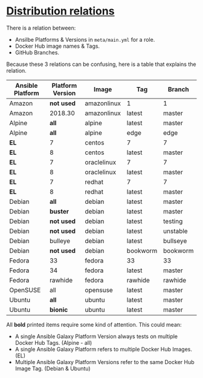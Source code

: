 # [Distribution relations](#distribution-relations)

There is a relation between:

- Ansilbe Platforms & Versions in `meta/main.yml` for a role.
- Docker Hub image names & Tags.
- GitHub Branches.

Because these 3 relations can be confusing, here is a table that explains the relation.

|Ansible Platform |Platform Version|Image      |Tag     |Branch  |
|-----------------|----------------|-----------|--------|--------|
|Amazon           |**not used**    |amazonlinux|1       |1       |
|Amazon           |2018.30         |amazonlinux|latest  |master  |
|Alpine           |**all**         |alpine     |latest  |master  |
|Alpine           |**all**         |alpine     |edge    |edge    |
|**EL**           |7               |centos     |7       |7       |
|**EL**           |8               |centos     |latest  |master  |
|**EL**           |7               |oraclelinux|7       |7       |
|**EL**           |8               |oraclelinux|latest  |master  |
|**EL**           |7               |redhat     |7       |7       |
|**EL**           |8               |redhat     |latest  |master  |
|Debian           |**all**         |debian     |latest  |master  |
|Debian           |**buster**      |debian     |latest  |master  |
|Debian           |**not used**    |debian     |latest  |testing |
|Debian           |**not used**    |debian     |latest  |unstable|
|Debian           |bulleye         |debian     |latest  |bullseye|
|Debian           |**not used**    |debian     |bookworm|bookworm|
|Fedora           |33              |fedora     |33      |33      |
|Fedora           |34              |fedora     |latest  |master  |
|Fedora           |rawhide         |fedora     |rawhide |rawhide |
|OpenSUSE         |all             |opensuse   |latest  |master  |
|Ubuntu           |**all**         |ubuntu     |latest  |master  |
|Ubuntu           |**bionic**      |ubuntu     |latest  |master  |

All **bold** printed items require some kind of attention. This could mean:

- A single Ansible Galaxy Platform Version always tests on multiple Docker Hub Tags. (Alpine - all)
- A single Ansible Galaxy Platform refers to multiple Docker Hub Images. (EL)
- Multiple Ansible Galaxy Platform Versions refer to the same Docker Hub Image Tag. (Debian & Ubuntu)
